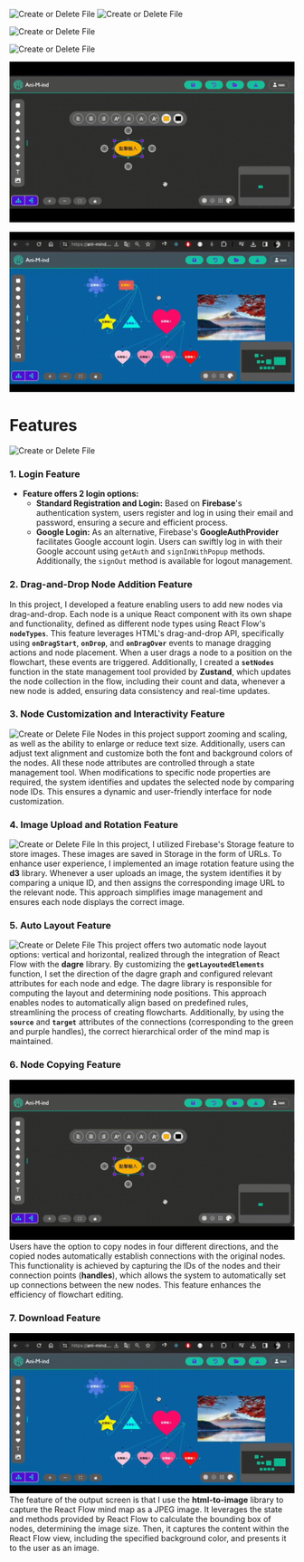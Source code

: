 
![Create or Delete File](https://github.com/GgnoHuang/AniMind/blob/main/public/readmeGifs/login.gif?raw=true)
![Create or Delete File](https://github.com/GgnoHuang/AniMind/blob/main/public/readmeGifs/nodetool.gif?raw=true)

![Create or Delete File](https://github.com/GgnoHuang/AniMind/blob/main/public/readmeGifs/upload.gif?raw=true)

![Create or Delete File](https://github.com/GgnoHuang/AniMind/blob/main/public/readmeGifs/layout.gif?raw=true)

![Create or Delete File](https://github.com/GgnoHuang/AniMind/blob/main/public/readmeGifs/clone.gif?raw=true)

![Create or Delete File](https://github.com/GgnoHuang/AniMind/blob/main/public/readmeGifs/download.gif?raw=true)




# Features

![Create or Delete File](https://github.com/GgnoHuang/AniMind/blob/main/public/readmeGifs/login.gif?raw=true)
### **1. Login Feature**

- **Feature offers 2 login options:**
    - **Standard Registration and Login:** Based on **Firebase**'s authentication system, users register and log in using their email and password, ensuring a secure and efficient process.
    - **Google Login:** As an alternative, Firebase's **GoogleAuthProvider** facilitates Google account login. Users can swiftly log in with their Google account using `getAuth` and `signInWithPopup` methods. Additionally, the `signOut` method is available for logout management.

### **2. Drag-and-Drop Node Addition Feature**

In this project, I developed a feature enabling users to add new nodes via drag-and-drop. Each node is a unique React component with its own shape and functionality, defined as different node types using React Flow's **`nodeTypes`**. This feature leverages HTML's drag-and-drop API, specifically using **`onDragStart`**, **`onDrop`**, and **`onDragOver`** events to manage dragging actions and node placement. When a user drags a node to a position on the flowchart, these events are triggered. Additionally, I created a **`setNodes`** function in the state management tool provided by **Zustand**, which updates the node collection in the flow, including their count and data, whenever a new node is added, ensuring data consistency and real-time updates.

### **3. Node Customization and Interactivity Feature**

![Create or Delete File](https://github.com/GgnoHuang/AniMind/blob/main/public/readmeGifs/nodetool.gif?raw=true)
Nodes in this project support zooming and scaling, as well as the ability to enlarge or reduce text size. Additionally, users can adjust text alignment and customize both the font and background colors of the nodes. All these node attributes are controlled through a state management tool. When modifications to specific node properties are required, the system identifies and updates the selected node by comparing node IDs. This ensures a dynamic and user-friendly interface for node customization.

### **4. Image Upload and Rotation Feature**

![Create or Delete File](https://github.com/GgnoHuang/AniMind/blob/main/public/readmeGifs/upload.gif?raw=true)
In this project, I utilized Firebase's Storage feature to store images. These images are saved in Storage in the form of URLs. To enhance user experience, I implemented an image rotation feature using the **d3** library. Whenever a user uploads an image, the system identifies it by comparing a unique ID, and then assigns the corresponding image URL to the relevant node. This approach simplifies image management and ensures each node displays the correct image.

### **5. Auto Layout Feature**

![Create or Delete File](https://github.com/GgnoHuang/AniMind/blob/main/public/readmeGifs/layout.gif?raw=true)
This project offers two automatic node layout options: vertical and horizontal, realized through the integration of React Flow with the **dagre** library. By customizing the **`getLayoutedElements`** function, I set the direction of the dagre graph and configured relevant attributes for each node and edge. The dagre library is responsible for computing the layout and determining node positions. This approach enables nodes to automatically align based on predefined rules, streamlining the process of creating flowcharts. Additionally, by using the **`source`** and **`target`** attributes of the connections (corresponding to the green and purple handles), the correct hierarchical order of the mind map is maintained.

### **6. Node Copying Feature**

![Create or Delete File](https://github.com/GgnoHuang/AniMind/blob/main/public/readmeGifs/clone.gif?raw=true)
Users have the option to copy nodes in four different directions, and the copied nodes automatically establish connections with the original nodes. This functionality is achieved by capturing the IDs of the nodes and their connection points (**handles**), which allows the system to automatically set up connections between the new nodes. This feature enhances the efficiency of flowchart editing.

### **7. Download Feature**

![Create or Delete File](https://github.com/GgnoHuang/AniMind/blob/main/public/readmeGifs/download.gif?raw=true)
The feature of the output screen is that I use the **html-to-image** library to capture the React Flow mind map as a JPEG image. It leverages the state and methods provided by React Flow to calculate the bounding box of nodes, determining the image size. Then, it captures the content within the React Flow view, including the specified background color, and presents it to the user as an image.
